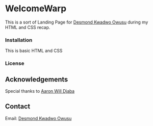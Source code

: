 # WelcomeWarp
This is a sort of Landing Page for [Desmond Kwadwo Owusu](https://github.com/kayjuu1) during my HTML and CSS recap.

[//]: # (## Table of Contents)

[//]: # (* Installation)

[//]: # (* Usage)

[//]: # (* Contributing)

[//]: # (* License)


### Installation
This is basic HTML and CSS

[//]: # ()
[//]: # (### Usage)

[//]: # (Instructions on how to run the project and any relevant commands.)

[//]: # (### Contributing)

[//]: # (Guidelines for contributing to the project, including how to submit bug reports and feature requests.)

### License

[//]: # (The license under which the project is distributed.)

## Acknowledgements
Special thanks to [Aaron Will Djaba](https://github.com/kurtiz)

## Contact
Email: [Desmond Kwadwo Owusu](mailto:kwawusu1@gmail.com)

[//]: # (## Roadmap)

[//]: # (A list of planned features and future improvements for the project.)

[//]: # (## Known Issues)

[//]: # (A list of known issues and bugs in the project.)

[//]: # (## Changelog)
